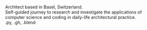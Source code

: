 Architect based in Basel, Switzerland.</br>
Self-guided journey to research and investigate the applications of computer science and coding in daily-life architectural practice.</br>
.py, .gh, .blend

<!---
simonefagini/simonefagini is a ✨ special ✨ repository because its `README.md` (this file) appears on your GitHub profile.
You can click the Preview link to take a look at your changes.
--->
